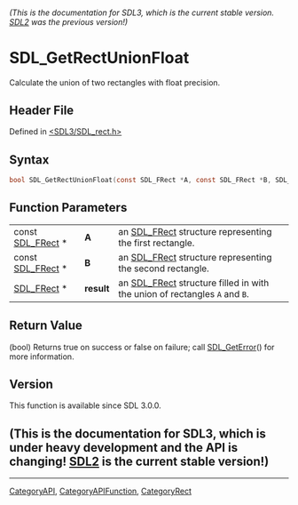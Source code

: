 ###### (This is the documentation for SDL3, which is the current stable version. [SDL2](https://wiki.libsdl.org/SDL2/) was the previous version!)
# SDL_GetRectUnionFloat

Calculate the union of two rectangles with float precision.

## Header File

Defined in [<SDL3/SDL_rect.h>](https://github.com/libsdl-org/SDL/blob/main/include/SDL3/SDL_rect.h)

## Syntax

```c
bool SDL_GetRectUnionFloat(const SDL_FRect *A, const SDL_FRect *B, SDL_FRect *result);
```

## Function Parameters

|                                |            |                                                                                         |
| ------------------------------ | ---------- | --------------------------------------------------------------------------------------- |
| const [SDL_FRect](SDL_FRect) * | **A**      | an [SDL_FRect](SDL_FRect) structure representing the first rectangle.                   |
| const [SDL_FRect](SDL_FRect) * | **B**      | an [SDL_FRect](SDL_FRect) structure representing the second rectangle.                  |
| [SDL_FRect](SDL_FRect) *       | **result** | an [SDL_FRect](SDL_FRect) structure filled in with the union of rectangles `A` and `B`. |

## Return Value

(bool) Returns true on success or false on failure; call
[SDL_GetError](SDL_GetError)() for more information.

## Version

This function is available since SDL 3.0.0.

## (This is the documentation for SDL3, which is under heavy development and the API is changing! [SDL2](https://wiki.libsdl.org/SDL2/) is the current stable version!)



----
[CategoryAPI](CategoryAPI), [CategoryAPIFunction](CategoryAPIFunction), [CategoryRect](CategoryRect)


